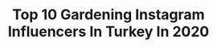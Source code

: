 ---
title: Top 10 Gardening Instagram Influencers In Turkey In 2020
description: >-
  Find top gardening Instagram influencers in Turkey in 2020. Most popular hashtags: #gardening #garden #spring #lifestyle.
platform: Instagram
profiles:
  - username: "noyemipia"
    fullname: >-
      Noyemi Pia & Alexandra
    location: "Turkey"
    followers: 31883
    engagement: 1028
    commentsToLikes: 0.046751
    id: ck5c4pcqb1ta40i11d7v9fyfc
    verified: false
    hashtags: "#fashionable, #charabiaparis, #voguenin, #itsinmyjeans"
  - username: "thealewkeskin"
    fullname: >-
      Alew
    location: "Turkey"
    followers: 7200
    engagement: 2007
    commentsToLikes: 0.465372
    id: ckap319yy171v0i78l5d90wp0
    verified: false
    hashtags: "#kamelya, #ladybug, #fotografia, #papatya"
  - username: "belizden"
    fullname: >-
      Belizden
    location: "Turkey"
    followers: 46733
    engagement: 452
    commentsToLikes: 0.160707
    id: ck5q91zyx90he0i116eai8z1a
    verified: false
    hashtags: "#livingroom, #mylover, #architecture, #hamileyimg"
  - username: "aiser0se"
    fullname: >-
      
    location: "Turkey"
    followers: 74468
    engagement: 303
    commentsToLikes: 0.142182
    id: ck6tzhuxt9shu0j71tn7cya9l
    verified: false
    hashtags: "#sunumaski, #girl, #outfitoftheday, #turksepizza"
  - username: "rikki.roath"
    fullname: >-
      Rikki Lee Roath
    location: "Turkey"
    followers: 13655
    engagement: 1324
    commentsToLikes: 0.024579
    id: ck6u8f17zr7p70j71f2lrayp0
    verified: false
    hashtags: "#travellocal, #yeniyerler, #byebye, #biking"
  - username: "decorationwithpr"
    fullname: >-
      Rojda Sarıkaya
    location: "Turkey"
    followers: 97817
    engagement: 224
    commentsToLikes: 0.235826
    id: ckap6s7u0h7nb0i78y7r4w900
    verified: false
    hashtags: "#interiorinspo, #mudoconcept, #golddecor, #officedecor"
  - username: "mneblms"
    fullname: >-
      
    location: "Turkey"
    followers: 18575
    engagement: 610
    commentsToLikes: 0.148168
    id: ckap8rkztpk880i78dsd3xryk
    verified: false
    hashtags: "#bedroommakeover, #keyifzaman, #bedroom, #beforeandafter"
  - username: "alyagram_2017"
    fullname: >-
      Alya' nın dünyası
    location: "Turkey"
    followers: 12155
    engagement: 1572
    commentsToLikes: 0.025893
    id: ckaovdxx146q40i78j8ailxye
    verified: false
    hashtags: "#like, #mothernature, #bride, #eidmubarak"
  - username: "kitcheninred"
    fullname: >-
      Pınar Özdirim 👨‍👩‍👦‍👦🐶🐈👩🏼‍🌾☕️🍰
    location: "Turkey"
    followers: 97160
    engagement: 137
    commentsToLikes: 0.039680
    id: ck9hc0ngmj8k30j78s2m6h80c
    verified: false
    hashtags: "#baharekinoksu, #interior, #decorationideas, #eatmoreveges"
  - username: "shadnazbakhshandeh"
    fullname: >-
      I AM SHADNAZ ✨
    location: "Turkey"
    followers: 188862
    engagement: 236
    commentsToLikes: 0.021571
    id: ck0ty2pbeld3l0i19irw36hns
    verified: false
    hashtags: "#funnyvideos, #videoidea, #missing, #lilacstyle"
---